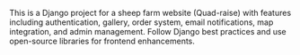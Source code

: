 <!-- Use this file to provide workspace-specific custom instructions to Copilot. For more details, visit https://code.visualstudio.com/docs/copilot/copilot-customization#_use-a-githubcopilotinstructionsmd-file -->

This is a Django project for a sheep farm website (Quad-raise) with features including authentication, gallery, order system, email notifications, map integration, and admin management. Follow Django best practices and use open-source libraries for frontend enhancements.
